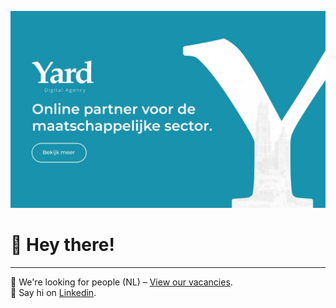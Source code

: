 [<img width="1280" alt="" src="./banner.jpg">](https://www.yard.nl)

# 👋 Hey there!

_____

👀 We're looking for people (NL) – [View our vacancies](https://www.yard.nl/werken-bij/).<br>
🙋 Say hi on [Linkedin](https://www.linkedin.com/company/yarddigitalagency/).
